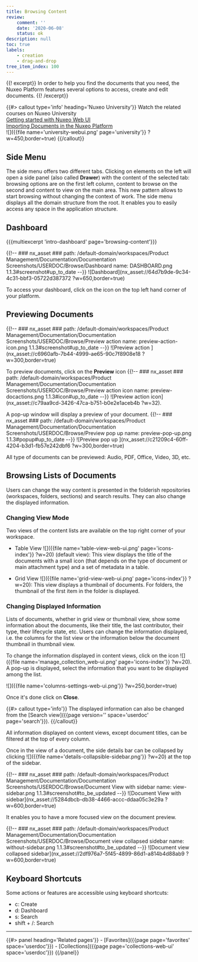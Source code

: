 ```yaml
---
title: Browsing Content
review:
    comment: ''
    date: '2020-06-08'
    status: ok
description: null
toc: true
labels:
    - creation
    - drag-and-drop
tree_item_index: 100
---
```

{{! excerpt}}
In order to help you find the documents that you need, the Nuxeo Platform features several options to access, create and edit documents.
{{! /excerpt}}

{{#> callout type='info' heading='Nuxeo University'}}
Watch the related courses on Nuxeo University</br>
[Getting started with Nuxeo Web UI](https://university.hyland.com/courses/e4051)</br>
[Importing Documents in the Nuxeo Platform](https://university.hyland.com/courses/e4058)</br>
![]({{file name='university-webui.png' page='university'}} ?w=450,border=true)
{{/callout}}

## Side Menu

The side menu offers two different tabs. Clicking on elements on the left will open a side panel (also called **Drawer**) with the content of the selected tab: browsing options are on the first left column, content to browse on the second and content to view on the main area.
This new pattern allows to start browsing without changing the context of work.
The side menu displays all the domain structure from the root. It enables you to easily access any space in the application structure.

## Dashboard

{{{multiexcerpt 'intro-dashboard' page='browsing-content'}}}

{{!--     ### nx_asset ###
    path: /default-domain/workspaces/Product Management/Documentation/Documentation Screenshots/USERDOC/Browse/Dashboard
    name: DASHBOARD.png
    1.1.3#screenshot#up_to_date
--}}
![Dashboard](nx_asset://64d7b9de-9c34-4c31-bbf3-05722d387372 ?w=650,border=true)

To access your dashboard, click on the icon on the top left hand corner of your platform.

## Previewing Documents
{{!--     ### nx_asset ###
    path: /default-domain/workspaces/Product Management/Documentation/Documentation Screenshots/USERDOC/Browse/Preview action
    name: preview-action-icon.png
    1.1.3#screenshot#up_to_date
--}}
![Preview action ](nx_asset://c6960afb-7b44-4999-ae65-90c7f8908e18 ?w=300,border=true)

To preview documents, click on the **Preview** icon {{!--     ### nx_asset ###
    path: /default-domain/workspaces/Product Management/Documentation/Documentation Screenshots/USERDOC/Browse/Preview action icon
    name: preview-docactions.png
    1.1.3#icon#up_to_date
--}}
![Preview action icon](nx_asset://c79aa9cd-3426-47ca-b751-b0e2e1aceb4b ?w=32).

A pop-up window will display a preview of your document.
{{!--     ### nx_asset ###
    path: /default-domain/workspaces/Product Management/Documentation/Documentation Screenshots/USERDOC/Browse/Preview pop up
    name: preview-pop-up.png
    1.1.3#popup#up_to_date
--}}
![Preview pop up ](nx_asset://c21209c4-60ff-4204-b3d1-fb57e242dbf6 ?w=300,border=true)

All type of documents can be previewed: Audio, PDF, Office, Video, 3D, etc.

## Browsing Lists of Documents

Users can change the way content is presented in the folderish repositories (workspaces, folders, sections) and search results. They can also change the displayed information.

### Changing View Mode

Two views of the content lists are available on the top right corner of your workspace.

- Table View ![]({{file name='table-view-web-ui.png' page='icons-index'}} ?w=20) (default view): This view displays the title of the documents with a small icon (that depends on the type of document or main attachment type) and a set of metadata in a table.

- Grid View ![]({{file name='grid-view-web-ui.png' page='icons-index'}} ?w=20): This view displays a thumbnail of documents. For folders, the thumbnail of the first item in the folder is displayed.

### Changing Displayed Information

Lists of documents, whether in grid view or thumbnail view, show some information about the documents, like their title, the last contributor, their type, their lifecycle state, etc. Users can change the information displayed, i.e. the columns for the list view or the information below the document thumbnail in thumbnail view.

To change the information displayed in content views, click on the icon&nbsp;![]({{file name='manage_collection_web-ui.png' page='icons-index'}} ?w=20).
A pop-up is displayed, select the information that you want to be displayed among the list.

![]({{file name='columns-settings-web-ui.png'}} ?w=250,border=true)

Once it's done click on **Close**.

{{#> callout type='info'}}
The displayed information can also be changed from the [Search view]({{page version='' space='userdoc' page='search'}}).
{{/callout}}

All information displayed on content views, except document titles, can be filtered at the top of every column.

Once in the view of a document, the side details bar can be collapsed by clicking ![]({{file name='details-collapsible-sidebar.png'}} ?w=20) at the top of the sidebar.

{{!--     ### nx_asset ###
    path: /default-domain/workspaces/Product Management/Documentation/Documentation Screenshots/USERDOC/Browse/Document View with sidebar
    name: view-sidebar.png
    1.1.3#screenshot#to_be_updated
--}}
![Document View with sidebar](nx_asset://5284dbcb-db38-4466-accc-ddaa05c3e29a ?w=600,border=true)

It enables you to have a more focused view on the document preview.

{{!--     ### nx_asset ###
    path: /default-domain/workspaces/Product Management/Documentation/Documentation Screenshots/USERDOC/Browse/Document view collapsed sidebar
    name: without-sidebar.png
    1.1.3#screenshot#to_be_updated
--}}
![Document view collapsed sidebar](nx_asset://2df976a7-5f45-4899-86d1-a814b4d88ab9 ?w=600,border=true)

## Keyboard Shortcuts

Some actions or features are accessible using keyboard shortcuts:
- c: Create
- d: Dashboard
- s: Search
- shift + /: Search

* * *

<div class="row" data-equalizer data-equalize-on="medium">
<div class="column medium-6">
{{#> panel heading='Related pages'}}
- [Favorites]({{page page='favorites' space='userdoc'}})
- [Collections]({{page page='collections-web-ui' space='userdoc'}})
{{/panel}}
</div>

<div class="column medium-6">
</div>
</div>
